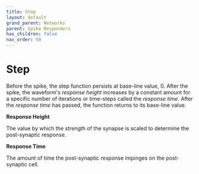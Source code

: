 ```yaml
---
title: Step
layout: default
grand_parent: Networks
parent: Spike Responders
has_children: false
nav_order: 50
---
```


# Step

Before the spike, the step function persists at base-line value, 0. After the spike, the waveform's *response height* increases by a constant amount for a specific number of iterations or time-steps called the *response time*. After the *response time* has passed, the function returns to its base-line value.

**Response Height**

The value by which the strength of the synapse is scaled to determine the post-synaptic response.

**Response Time**

The amount of time the post-synaptic response impinges on the post-synaptic cell.
